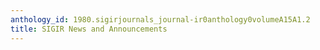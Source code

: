 ```yaml
---
anthology_id: 1980.sigirjournals_journal-ir0anthology0volumeA15A1.2
title: SIGIR News and Announcements
---
```

